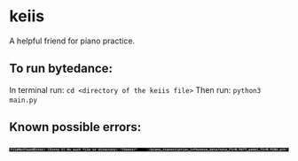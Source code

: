 # keiis
A helpful friend for piano practice.


## To run bytedance:
In terminal run:
`cd <directory of the keiis file>`
Then run:
`python3 main.py`

## Known possible errors:
![plot](./FileNotFoundError.jpeg)

